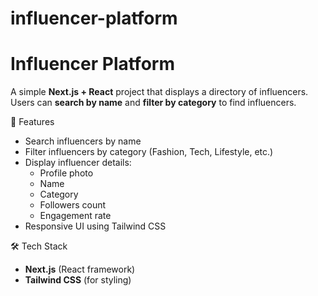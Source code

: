 # influencer-platform
# Influencer Platform

A simple **Next.js + React** project that displays a directory of influencers.  
Users can **search by name** and **filter by category** to find influencers.

🚀 Features
- Search influencers by name
- Filter influencers by category (Fashion, Tech, Lifestyle, etc.)
- Display influencer details:
  - Profile photo
  - Name
  - Category
  - Followers count
  - Engagement rate
- Responsive UI using Tailwind CSS

🛠️ Tech Stack
- **Next.js** (React framework)
- **Tailwind CSS** (for styling)
